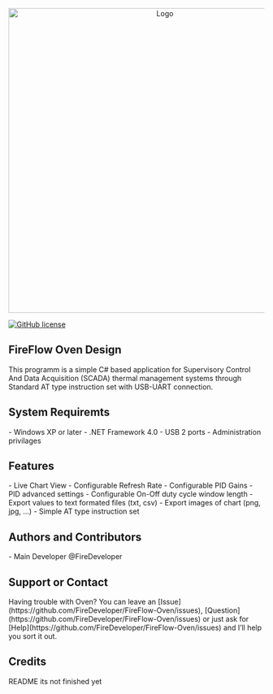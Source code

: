 <p align="center">
<img alt="Logo" src="https://raw.githubusercontent.com/FireDeveloper/FireFlow-Oven/master/logo.png" width="600">
</p>

[![GitHub license](https://img.shields.io/aur/license/yaourt.svg)](https://raw.githubusercontent.com/FireDeveloper/FireFlow-Oven/master/LICENSE.md)

<h2><a name="Header">FireFlow Oven Design</a></h2>
This programm is a simple C# based application for Supervisory Control And Data Acquisition (SCADA) thermal management systems through Standard AT type instruction set with USB-UART connection.

<h2><a name="Requiremts">System Requiremts</a></h2>
- Windows XP or later
- .NET Framework 4.0
- USB 2 ports
- Administration privilages

<h2><a name="Features">Features</a></h2>
- Live Chart View
- Configurable Refresh Rate
- Configurable PID Gains
- PID advanced settings 
- Configurable On-Off duty cycle window length
- Export values to text formated files (txt, csv)
- Export images of chart (png, jpg, ...)
- Simple AT type instruction set

<h2><a name="Authors">Authors and Contributors</a></h2>
- Main Developer @FireDeveloper

<h2><a name="Support">Support or Contact</a></h2>
Having trouble with Oven? You can leave an [Issue](https://github.com/FireDeveloper/FireFlow-Oven/issues), [Question](https://github.com/FireDeveloper/FireFlow-Oven/issues) or just ask for [Help](https://github.com/FireDeveloper/FireFlow-Oven/issues) and I’ll help you sort it out.

 
<h2><a name="Credits">Credits</a></h2>
README its not finished yet
<br/>
